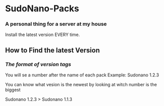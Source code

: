 # SudoNano-Packs
### A personal thing for a server at my house

Install the latest version EVERY time.

## How to Find the latest Version
### *The format of version tags*

You will se a number after the name of each pack
Example: Sudonano 1.2.3

You can know what vesion is the newest by looking at witch number is the biggest

Sudonano 1.2.3 > Sudonano 1.1.3
